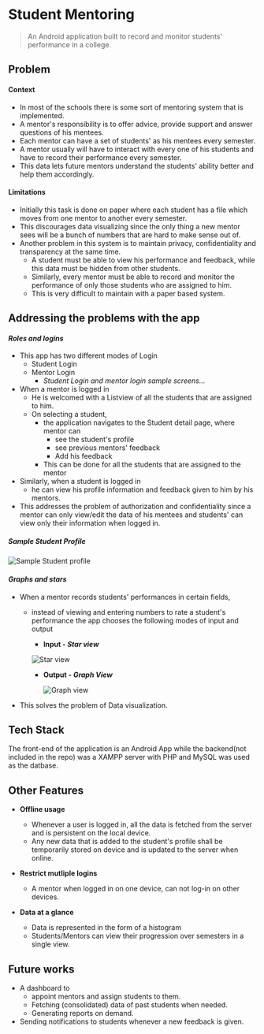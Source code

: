 # Student Mentoring

> An Android application built to record and monitor students' performance in a college. 

 
## Problem 

#### Context
* In most of the schools there is some sort of mentoring system that is implemented. 
* A mentor's responsibility is to offer advice, provide support and answer questions of his mentees.
* Each mentor can have a set of students' as his mentees every semester.  
* A mentor usually will have to interact with every one of his students and have to record their performance every semester. 
* This data lets future mentors understand the students' ability better and help them accordingly. 
  
#### Limitations 
* Initially this task is done on paper where each student has a file which moves from one mentor to another every semester. 
* This discourages data visualizing since the only thing a new mentor sees will be a bunch of numbers that are hard to make sense out of.
* Another problem in this system is to maintain privacy, confidentiality and transparency at the same time. 
  * A student must be able to view his performance and feedback, while this data must be hidden from other students.
  * Similarly, every mentor must be able to record and monitor the performance of only those students who are assigned to him. 
  * This is very difficult to maintain with a paper based system. 


## Addressing the problems with the app

#### _Roles and logins_
* This app has two different modes of Login
  * Student Login
  * Mentor Login
    * _Student Login and mentor login sample screens..._
* When a mentor is logged in 
  * He is welcomed with a Listview of all the students that are assigned to him. 
  * On selecting a student, 
    * the application navigates to the Student detail page, where mentor can 
      * see the student's profile
      * see previous mentors' feedback
      * Add his feedback
    * This can be done for all the students that are assigned to the mentor
* Similarly, when a student is logged in 
  * he can view his profile information and feedback given to him by his mentors.
* This addresses the problem of authorization and confidentiality since a mentor can only view/edit the data of his mentees and students' can view only their information when logged in. 
##### _Sample Student Profile_

![Sample Student profile](./resources/profile_view.jpeg) 

#### _Graphs and stars_
* When a mentor records students' performances in certain fields, 
  * instead of viewing and entering numbers to rate a student's performance the app chooses the following modes of input and output
    * <strong>Input - _Star view_ </strong>
    
    ![Star view](./resources/star_fields.jpeg) 
    * <strong> Output - _Graph View_</strong>
    
      ![Graph view](./resources/graph_view.jpeg) 
* This solves the problem of Data visualization. 
  


 ## Tech Stack

 The front-end of the application is an Android App while the backend(not included in the repo) was a XAMPP server with PHP and MySQL was used as the datbase. 

 ## Other Features

 * <strong>Offline usage</strong>
   * Whenever a user is logged in, all the data is fetched from the server and is persistent on the local device. 
   * Any new data that is added to the student's profile shall be temporarily stored on device and is updated to the server when online.  
 * <strong>Restrict mutliple logins</strong>
   * A mentor when logged in on one device, can not log-in on other devices. 

* <strong>Data at a glance</strong>
   * Data is represented in the form of a histogram 
   * Students/Mentors can view their progression over semesters in a single view.


## Future works
* A dashboard to 
  * appoint mentors and assign students to them.
  * Fetching (consolidated) data of past students when needed.
  * Generating reports on demand.
* Sending notifications to students whenever a new feedback is given. 
  
